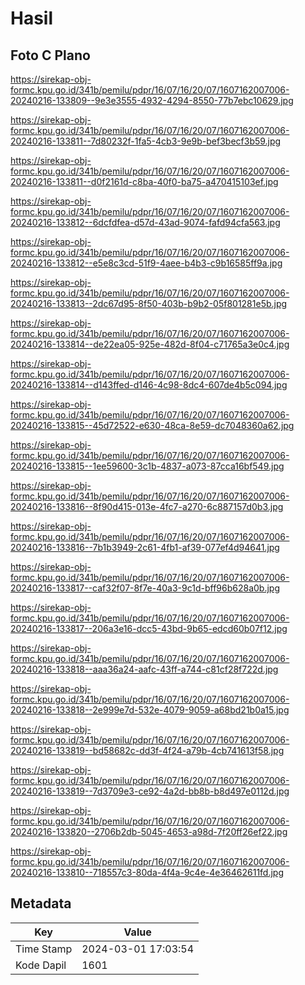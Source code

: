 # Hasil

## Foto C Plano

https://sirekap-obj-formc.kpu.go.id/341b/pemilu/pdpr/16/07/16/20/07/1607162007006-20240216-133809--9e3e3555-4932-4294-8550-77b7ebc10629.jpg

https://sirekap-obj-formc.kpu.go.id/341b/pemilu/pdpr/16/07/16/20/07/1607162007006-20240216-133811--7d80232f-1fa5-4cb3-9e9b-bef3becf3b59.jpg

https://sirekap-obj-formc.kpu.go.id/341b/pemilu/pdpr/16/07/16/20/07/1607162007006-20240216-133811--d0f2161d-c8ba-40f0-ba75-a470415103ef.jpg

https://sirekap-obj-formc.kpu.go.id/341b/pemilu/pdpr/16/07/16/20/07/1607162007006-20240216-133812--6dcfdfea-d57d-43ad-9074-fafd94cfa563.jpg

https://sirekap-obj-formc.kpu.go.id/341b/pemilu/pdpr/16/07/16/20/07/1607162007006-20240216-133812--e5e8c3cd-51f9-4aee-b4b3-c9b16585ff9a.jpg

https://sirekap-obj-formc.kpu.go.id/341b/pemilu/pdpr/16/07/16/20/07/1607162007006-20240216-133813--2dc67d95-8f50-403b-b9b2-05f801281e5b.jpg

https://sirekap-obj-formc.kpu.go.id/341b/pemilu/pdpr/16/07/16/20/07/1607162007006-20240216-133814--de22ea05-925e-482d-8f04-c71765a3e0c4.jpg

https://sirekap-obj-formc.kpu.go.id/341b/pemilu/pdpr/16/07/16/20/07/1607162007006-20240216-133814--d143ffed-d146-4c98-8dc4-607de4b5c094.jpg

https://sirekap-obj-formc.kpu.go.id/341b/pemilu/pdpr/16/07/16/20/07/1607162007006-20240216-133815--45d72522-e630-48ca-8e59-dc7048360a62.jpg

https://sirekap-obj-formc.kpu.go.id/341b/pemilu/pdpr/16/07/16/20/07/1607162007006-20240216-133815--1ee59600-3c1b-4837-a073-87cca16bf549.jpg

https://sirekap-obj-formc.kpu.go.id/341b/pemilu/pdpr/16/07/16/20/07/1607162007006-20240216-133816--8f90d415-013e-4fc7-a270-6c887157d0b3.jpg

https://sirekap-obj-formc.kpu.go.id/341b/pemilu/pdpr/16/07/16/20/07/1607162007006-20240216-133816--7b1b3949-2c61-4fb1-af39-077ef4d94641.jpg

https://sirekap-obj-formc.kpu.go.id/341b/pemilu/pdpr/16/07/16/20/07/1607162007006-20240216-133817--caf32f07-8f7e-40a3-9c1d-bff96b628a0b.jpg

https://sirekap-obj-formc.kpu.go.id/341b/pemilu/pdpr/16/07/16/20/07/1607162007006-20240216-133817--206a3e16-dcc5-43bd-9b65-edcd60b07f12.jpg

https://sirekap-obj-formc.kpu.go.id/341b/pemilu/pdpr/16/07/16/20/07/1607162007006-20240216-133818--aaa36a24-aafc-43ff-a744-c81cf28f722d.jpg

https://sirekap-obj-formc.kpu.go.id/341b/pemilu/pdpr/16/07/16/20/07/1607162007006-20240216-133818--2e999e7d-532e-4079-9059-a68bd21b0a15.jpg

https://sirekap-obj-formc.kpu.go.id/341b/pemilu/pdpr/16/07/16/20/07/1607162007006-20240216-133819--bd58682c-dd3f-4f24-a79b-4cb741613f58.jpg

https://sirekap-obj-formc.kpu.go.id/341b/pemilu/pdpr/16/07/16/20/07/1607162007006-20240216-133819--7d3709e3-ce92-4a2d-bb8b-b8d497e0112d.jpg

https://sirekap-obj-formc.kpu.go.id/341b/pemilu/pdpr/16/07/16/20/07/1607162007006-20240216-133820--2706b2db-5045-4653-a98d-7f20ff26ef22.jpg

https://sirekap-obj-formc.kpu.go.id/341b/pemilu/pdpr/16/07/16/20/07/1607162007006-20240216-133810--718557c3-80da-4f4a-9c4e-4e36462611fd.jpg


## Metadata

| Key        | Value               |
| ---------- | ------------------- |
| Time Stamp | 2024-03-01 17:03:54 |
| Kode Dapil | 1601                |



